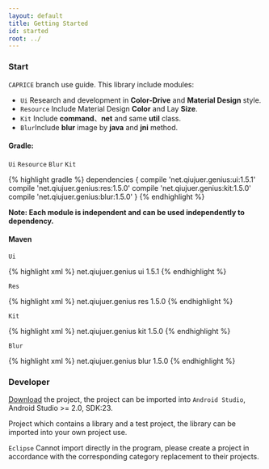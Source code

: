 ```yaml
---
layout: default
title: Getting Started
id: started
root: ../
---
```


### Start

`CAPRICE` branch use guide. This library include modules: 

* `Ui` Research and development in **Color-Drive** and **Material Design** style.
* `Resource` Include Material Design **Color** and Lay **Size**.
* `Kit` Include **command**、**net** and same **util** class.
* `Blur`Include **blur** image by **java** and **jni** method.


#### Gradle:

`Ui` `Resource` `Blur` `Kit`

{% highlight gradle %}
dependencies {
  compile 'net.qiujuer.genius:ui:1.5.1'
  compile 'net.qiujuer.genius:res:1.5.0'
  compile 'net.qiujuer.genius:kit:1.5.0'
  compile 'net.qiujuer.genius:blur:1.5.0'
}
{% endhighlight %}

**Note: Each module is independent and can be used independently to dependency.**

#### Maven

`Ui`

{% highlight xml %}
<dependency>
    <groupId>net.qiujuer.genius</groupId>
    <artifactId>ui</artifactId>
    <version>1.5.1</version>
</dependency>
{% endhighlight %}


`Res`

{% highlight xml %}
<dependency>
    <groupId>net.qiujuer.genius</groupId>
    <artifactId>res</artifactId>
    <version>1.5.0</version>
</dependency>
{% endhighlight %}


`Kit`

{% highlight xml %}
<dependency>
    <groupId>net.qiujuer.genius</groupId>
    <artifactId>kit</artifactId>
    <version>1.5.0</version>
</dependency>
{% endhighlight %}


`Blur`

{% highlight xml %}
<dependency>
    <groupId>net.qiujuer.genius</groupId>
    <artifactId>blur</artifactId>
    <version>1.5.0</version>
</dependency>
{% endhighlight %}





### Developer

[Download](https://github.com/qiujuer/Genius-Android/archive/master.zip) the project, the project can be imported into `Android Studio`, Android Studio >= 2.0, SDK:23.

Project which contains a library and a test project, the library can be imported into your own project use.

`Eclipse` Cannot import directly in the program, please create a project in accordance with the corresponding category replacement to their projects.